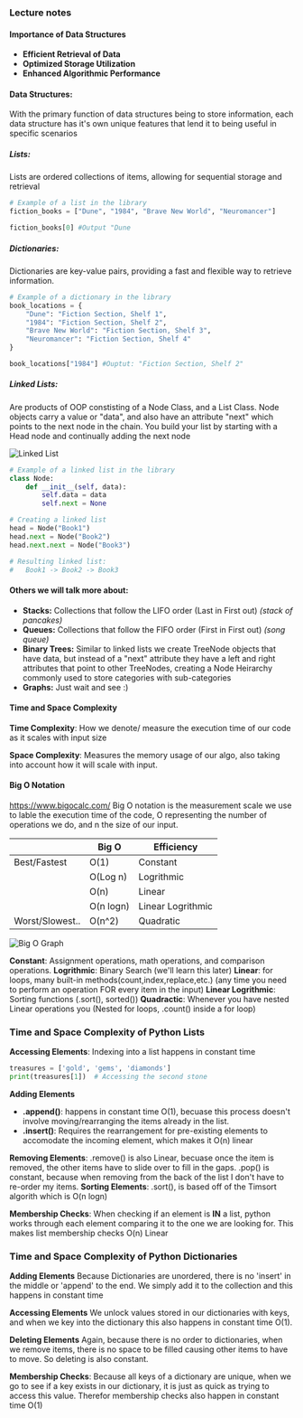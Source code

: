 ### Lecture notes

#### Importance of Data Structures


- **Efficient Retrieval of Data**
- **Optimized Storage Utilization**
- **Enhanced Algorithmic Performance**


#### Data Structures:
With the primary function of data structures being to store information, each data structure has it's own unique features that lend it to being useful in specific scenarios

##### Lists:
Lists are ordered collections of items, allowing for sequential storage and retrieval
```python
# Example of a list in the library
fiction_books = ["Dune", "1984", "Brave New World", "Neuromancer"]

fiction_books[0] #Output "Dune
```

##### Dictionaries:
Dictionaries are key-value pairs, providing a fast and flexible way to retrieve information.

```python
# Example of a dictionary in the library
book_locations = {
    "Dune": "Fiction Section, Shelf 1",
    "1984": "Fiction Section, Shelf 2",
    "Brave New World": "Fiction Section, Shelf 3",
    "Neuromancer": "Fiction Section, Shelf 4"
}

book_locations["1984"] #Ouptut: "Fiction Section, Shelf 2"
```

##### Linked Lists:
Are products of OOP constisting of a Node Class, and a List Class. Node objects carry a value or "data", and also have an attribute "next" which points to the next node in the chain. You build your list by starting with a Head node and continually adding the next node

![Linked List](https://media.geeksforgeeks.org/wp-content/uploads/20220829110944/LLdrawio.png)

```python
# Example of a linked list in the library
class Node:
    def __init__(self, data):
        self.data = data
        self.next = None

# Creating a linked list
head = Node("Book1")
head.next = Node("Book2")
head.next.next = Node("Book3")

# Resulting linked list:
#   Book1 -> Book2 -> Book3
```

#### Others we will talk more about:
- **Stacks:** Collections that follow the LIFO order (Last in First out) *(stack of pancakes)*
- **Queues:** Collections that follow the FIFO order (First in First out) *(song queue)*
- **Binary Trees:** Similar to linked lists we create TreeNode objects that have data, but instead of a "next" attribute they have a left and right attributes that point to other TreeNodes, creating a Node Heirarchy commonly used to store categories with sub-categories
- **Graphs:** Just wait and see :)

#### Time and Space Complexity

**Time Complexity**: How we denote/ measure the execution time of our code as it scales with input size

**Space Complexity**: Measures the memory usage of our algo, also taking into account how it will scale with input.

#### Big O Notation
https://www.bigocalc.com/
Big O notation is the measurement scale we use to lable the execution time of the code, O representing the number of operations we do, and n the size of our input.

|| Big O | Efficiency | 
|-----|-------|--------|
| Best/Fastest|O(1)| Constant|
||O(Log n)| Logrithmic|
||O(n)| Linear|
||O(n logn)| Linear Logrithmic|
|Worst/Slowest..|O(n^2)| Quadratic

![Big O Graph](https://miro.medium.com/v2/resize:fit:1400/1*5ZLci3SuR0zM_QlZOADv8Q.jpeg)

**Constant**: Assignment operations, math operations, and comparison operations.
**Logrithmic**: Binary Search (we'll learn this later)
**Linear**: for loops, many built-in methods(count,index,replace,etc.) (any time you need to perform an operation FOR every item in the input)
**Linear Logrithmic**: Sorting functions (.sort(), sorted())
**Quadractic**: Whenever you have nested Linear operations you (Nested for loops, .count() inside a for loop)

### Time and Space Complexity of Python Lists

**Accessing Elements**: Indexing into a list happens in constant time
```python
treasures = ['gold', 'gems', 'diamonds']
print(treasures[1])  # Accessing the second stone
```

**Adding Elements**
- **.append()**: happens in constant time O(1), becuase this process doesn't involve moving/rearranging the items already in the list.
- **.insert()**: Requires the rearrangement for pre-existing elements to accomodate the incoming element, which makes it O(n) linear

**Removing Elements**: 
.remove() is also Linear, becuase once the item is removed, the other items have to slide over to fill in the gaps.
.pop() is constant, because when removing from the back of the list I don't have to re-order my items.
**Sorting Elements**: 
.sort(), is based off of the Timsort algorith which is O(n logn)

**Membership Checks**:
When checking if an element is **IN** a list, python works through each element comparing it to the one we are looking for. This makes list membership checks O(n) Linear

### Time and Space Complexity of Python Dictionaries

**Adding Elements**
Because Dictionaries are unordered, there is no 'insert' in the middle or 'append' to the end. We simply add it to the collection and this happens in constant time

**Accessing Elements**
We unlock values stored in our dictionaries with keys, and when we key into the dictionary this also happens in constant time O(1).

**Deleting Elements**
Again, because there is no order to dictionaries, when we remove items, there is no space to be filled causing other items to have to move. So deleting is also constant.

**Membership Checks**:
Because all keys of a dictionary are unique, when we go to see if a key exists in our dictionary, it is just as quick as trying to access this value. Therefor membership checks also happen in constant time O(1)

